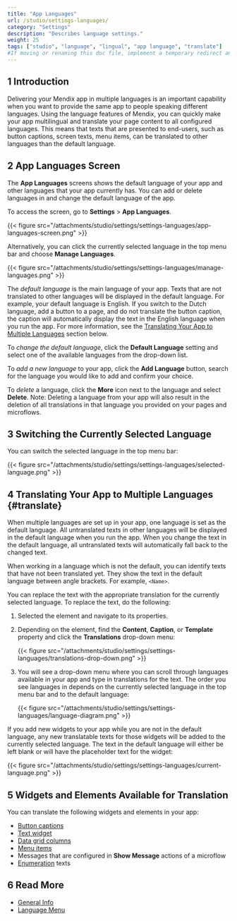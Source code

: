 ```yaml
---
title: "App Languages"
url: /studio/settings-languages/
category: "Settings"
description: "Describes language settings."
weight: 25
tags: ["studio", "language", "lingual", "app language", "translate"]
#If moving or renaming this doc file, implement a temporary redirect and let the respective team know they should update the URL in the product. See Mapping to Products for more details.
---
```


## 1 Introduction 

Delivering your Mendix app in multiple languages is an important capability when you want to provide the same app to people speaking different languages. Using the language features of Mendix, you can quickly make your app multilingual and translate your page content to all configured languages. This means that texts that are presented to end-users, such as button captions, screen texts, menu items, can be translated to other languages than the default language.  

## 2 App Languages Screen

The **App Languages** screens shows the default language of your app and other languages that your app currently has. You can add or delete languages in and change the default language of the app.

To access the screen, go to **Settings** > **App Languages**.  

{{< figure src="/attachments/studio/settings/settings-languages/app-languages-screen.png" >}}

Alternatively, you can click the currently selected language in the top menu bar and choose **Manage Languages**. 

{{< figure src="/attachments/studio/settings/settings-languages/manage-languages.png" >}}

The *default language* is the main language of your app. Texts that are not translated to other languages will be displayed in the default language. For example, your default language is English. If you switch to the Dutch language, add a button to a page, and do not translate the button caption, the caption will automatically display the text in the English language when you run the app. For more information, see the [Translating Your App to Multiple Languages](#translate) section below. 

To *change the default language*, click the **Default Language** setting and select one of the available languages from the drop-down list.

To *add a new language* to your app, click the **Add Language** button, search for the language you would like to add and confirm your choice.

To *delete* a language, click the **More** icon next to the language and select **Delete**. Note: Deleting a language from your app will also result in the deletion of all translations in that language you provided on your pages and microflows.

## 3 Switching the Currently Selected Language

You can switch the selected language in the top menu bar:

{{< figure src="/attachments/studio/settings/settings-languages/selected-language.png" >}}

## 4 Translating Your App to Multiple Languages {#translate}

When multiple languages are set up in your app, one language is set as the default language. All untranslated texts in other languages will be displayed in the default language when you run the app. When you change the text in the default language, all untranslated texts will automatically fall back to the changed text. 

When working in a language which is not the default, you can identify texts that have not been translated yet. They show the text in the default language between angle brackets. For example, `<Name>`. 

You can replace the text with the appropriate translation for the currently selected language. To replace the text, do the following:

1. Selected the element and navigate to its properties.

2. Depending on the element, find the **Content**, **Caption**, or **Template** property and click the **Translations** drop-down menu:

   {{< figure src="/attachments/studio/settings/settings-languages/translations-drop-down.png" >}}

3. You will see a drop-down menu where you can scroll through languages available in your app and type in translations for the text. The order you see languages in depends on the currently selected language in the top menu bar and to the default language:

   {{< figure src="/attachments/studio/settings/settings-languages/language-diagram.png" >}}   

If you add new widgets to your app while you are not in the default language, any new translatable texts for those widgets will be added to the currently selected language. The text in the default language will either be left blank or will have the placeholder text for the widget:

{{< figure src="/attachments/studio/settings/settings-languages/current-language.png" >}}   


## 5 Widgets and Elements Available for Translation

You can translate the following widgets and elements in your app:

* [Button captions](/studio/page-editor-widgets-buttons/#general)
* [Text widget](/studio/page-editor-widgets-text/#content)
* [Data grid columns](/studio/page-editor-data-grid/#grid-columns)
* [Menu items](/studio/navigation/#properties-of-menu-items)
* Messages that are configured in **Show Message** actions of a microflow
* [Enumeration](/studio/domain-models-enumeration/) texts

## 6 Read More

* [General Info](/studio/general/)
* [Language Menu](/refguide/translatable-texts/)

